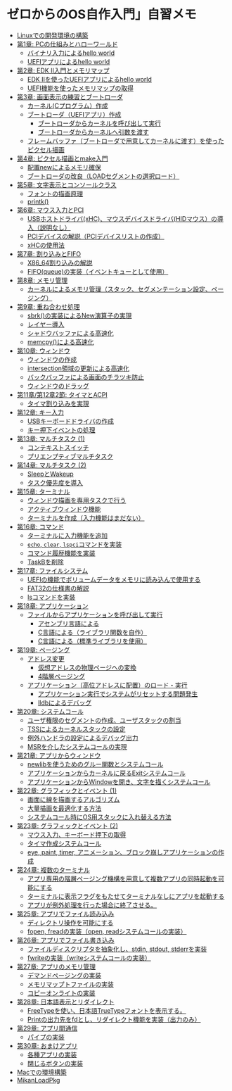 # ゼロからのOS自作入門」自習メモ

- [Linuxでの開発環境の構築](day00.md)
- [第1章: PCの仕組みとハローワールド](day01.md)
  - [バイナリ入力によるhello world]()
  - [UEFIアプリによるhello world]()
- [第2章: EDK II入門とメモリマップ](day02.md)
  - [EDK IIを使ったUEFIアプリによるhello world]()
  - [UEFI機能を使ったメモリマップの取得]()
- [第3章: 画面表示の練習とブートローダ](day03.md)
  - [カーネル(Cプログラム）作成]()
  - [ブートローダ（UEFIアプリ）作成]()
    - [ブートローダからカーネルを呼び出して実行]()
    - [ブートローダからカーネルへ引数を渡す]()
  - [フレームバッファ（ブートローダで用意してカーネルに渡す）を使ったピクセル描画]()
- [第4章: ピクセル描画とmake入門](day04.md)
  - [配置newによるメモリ確保]()
  - [ブートローダの改良（LOADセグメントの選択ロード）]()
- [第5章: 文字表示とコンソールクラス](day05.md)
  - [フォントの描画原理]()
  - [printk()]()
- [第6章: マウス入力とPCI](day06.md)
  - [USBホストドライバ(xHC)、マウスデバイスドライバ(HIDマウス）の導入（説明なし）]()
  - [PCIデバイスの解説（PCIデバイスリストの作成）]()
  - [xHCの使用法]()
- [第7章: 割り込みとFIFO](day07.md)
  - [X86_64割り込みの解説]()
  - [FIFO(queue)の実装（イベントキューとして使用）]()
- [第8章: メモリ管理](day08.md)
  - [カーネルによるメモリ管理（スタック、セグメンテーション設定、ページング）]()
- [第9章: 重ね合わせ処理](day09.md)
  - [sbrk()の実装によるNew演算子の実現]()
  - [レイヤー導入]()
  - [シャドウバッファによる高速化]()
  - [memcpy()による高速化]()
- [第10章: ウィンドウ](day10.md)
  - [ウィンドウの作成]()
  - [intersection領域の更新による高速化]()
  - [バックバッファによる画面のチラツキ防止]()
  - [ウィンドウのドラッグ]()
- [第11章/第12章2節: タイマとACPI](day11.md)
  - [タイマ割り込みを実現]()
- [第12章: キー入力](day12.md)
  - [USBキーボードドライバの作成]()
  - [キー押下イベントの処理]()
- [第13章: マルチタスク (1)](day13.md)
  - [コンテキストスイッチ]()
  - [プリエンプティブマルチタスク]()
- [第14章: マルチタスク (2)](day14.md)
  - [SleepとWakeup]()
  - [タスク優先度を導入]()
- [第15章: ターミナル](day15.md)
  - [ウィンドウ描画を専用タスクで行う]()
  - [アクティブウィンドウ機能]()
  - [ターミナルを作成（入力機能はまだない）]()
- [第16章: コマンド](day16.md)
  - [ターミナルに入力機能を追加]()
  - [`echo`, `clear`, `lspci`コマンドを実装]()
  - [コマンド履歴機能を実装]()
  - [TaskBを削除]()
- [第17章: ファイルシステム](day17.md)
  - [UEFIの機能でボリュームデータをメモリに読み込んで使用する]()
  - [FAT32の仕様書の解説]()
  - [lsコマンドを実装]()
- [第18章: アプリケーション](day18.md)
  - [ファイルからアプリケーションを呼び出して実行]()
    - [アセンブリ言語による]()
    - [C言語による（ライブラリ関数を自作）]()
    - [C言語による（標準ライブラリを使用）]()
- [第19章: ページング](day19.md)
  - [アドレス変更]()
    - [仮想アドレスの物理ページへの変換]()
    - [4階層ページング]()
  - [アプリケーション（高位アドレスに配置）のロード・実行]()
    - [アプリケーション実行でシステムがリセットする問題発生]()
    - [lldbによるデバッグ]()
- [第20章: システムコール](day20.md)
  - [ユーザ権限のセグメントの作成、ユーザスタックの割当]()
  - [TSSによるカーネルスタックの設定]()
  - [例外ハンドラの設定によるデバッグ出力]()
  - [MSRを介したシステムコールの実現]()
- [第21章: アプリからウィンドウ](day21.md)
  - [newlibを使うためのグルー関数とシステムコール]()
  - [アプリケーションからカーネルに戻るExitシステムコール]()
  - [アプリケーションからWindowを開き、文字を描くシステムコール]()
- [第22章: グラフィックとイベント (1)](day22.md)
  - [画面に線を描画するアルゴリズム]()
  - [大量描画を最適化する方法]()
  - [システムコール時にOS用スタックに入れ替える方法]()
- [第23章: グラフィックとイベント (2)](day23.md)
  - [マウス入力、キーボード押下の取得]()
  - [タイマ作成システムコール]()
  - [eye, paint, timer, アニメーション、ブロック崩しアプリケーションの作成]()
- [第24章: 複数のターミナル](day24.md)
  - [アプリ専用の階層ページング機構を用意して複数アプリの同時起動を可能にする]()
  - [ターミナルに表示フラグをもたせてターミナルなしにアプリを起動する]()
  - [アプリが例外処理を行った場合に終了させる。]()
- [第25章: アプリでファイル読み込み](day25.md)
  - [ディレクトリ操作を可能にする]()
  - [fopen, freadの実装（open, readシステムコールの実装）]()
- [第26章: アプリでファイル書き込み](day26.md)
  - [ファイルディスクリプタを抽象化し、stdin, stdout, stderrを実装]()
  - [fwriteの実装（writeシステムコールの実装）]()
- [第27章: アプリのメモリ管理](day27.md)
  - [デマンドページングの実装]()
  - [メモリマップトファイルの実装]()
  - [コピーオンライトの実装]()
- [第28章: 日本語表示とリダイレクト](day28.md)
  - [FreeTypeを使い、日本語TrueTypeフォントを表示する。]()
  - [Printの出力先をfdとし、リダイレクト機能を実装（出力のみ）]()
- [第29章: アプリ間通信](day29.md)
  - [パイプの実装]()
- [第30章: おまけアプリ](day30.md)
  - [各種アプリの実装]()
  - [閉じるボタンの実装]()
- [Macでの環境構築](mac.md)
- [MikanLoadPkg](MikanLoader.md)
